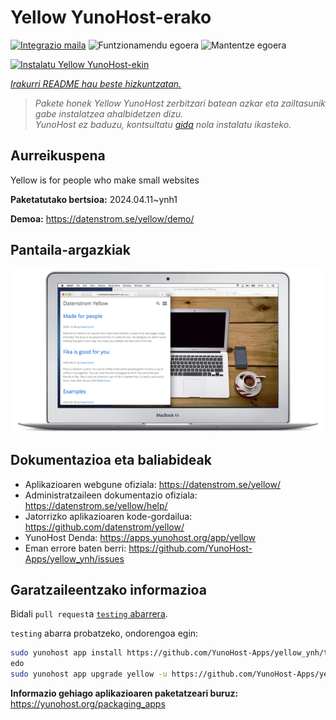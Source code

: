 <!--
Ohart ongi: README hau automatikoki sortu da <https://github.com/YunoHost/apps/tree/master/tools/readme_generator>ri esker
EZ editatu eskuz.
-->

# Yellow YunoHost-erako

[![Integrazio maila](https://dash.yunohost.org/integration/yellow.svg)](https://dash.yunohost.org/appci/app/yellow) ![Funtzionamendu egoera](https://ci-apps.yunohost.org/ci/badges/yellow.status.svg) ![Mantentze egoera](https://ci-apps.yunohost.org/ci/badges/yellow.maintain.svg)

[![Instalatu Yellow YunoHost-ekin](https://install-app.yunohost.org/install-with-yunohost.svg)](https://install-app.yunohost.org/?app=yellow)

*[Irakurri README hau beste hizkuntzatan.](./ALL_README.md)*

> *Pakete honek Yellow YunoHost zerbitzari batean azkar eta zailtasunik gabe instalatzea ahalbidetzen dizu.*  
> *YunoHost ez baduzu, kontsultatu [gida](https://yunohost.org/install) nola instalatu ikasteko.*

## Aurreikuspena

Yellow is for people who make small websites

**Paketatutako bertsioa:** 2024.04.11~ynh1

**Demoa:** <https://datenstrom.se/yellow/demo/>

## Pantaila-argazkiak

![Yellow(r)en pantaila-argazkia](./doc/screenshots/datenstrom-yellow-en.png)

## Dokumentazioa eta baliabideak

- Aplikazioaren webgune ofiziala: <https://datenstrom.se/yellow/>
- Administratzaileen dokumentazio ofiziala: <https://datenstrom.se/yellow/help/>
- Jatorrizko aplikazioaren kode-gordailua: <https://github.com/datenstrom/yellow/>
- YunoHost Denda: <https://apps.yunohost.org/app/yellow>
- Eman errore baten berri: <https://github.com/YunoHost-Apps/yellow_ynh/issues>

## Garatzaileentzako informazioa

Bidali `pull request`a [`testing` abarrera](https://github.com/YunoHost-Apps/yellow_ynh/tree/testing).

`testing` abarra probatzeko, ondorengoa egin:

```bash
sudo yunohost app install https://github.com/YunoHost-Apps/yellow_ynh/tree/testing --debug
edo
sudo yunohost app upgrade yellow -u https://github.com/YunoHost-Apps/yellow_ynh/tree/testing --debug
```

**Informazio gehiago aplikazioaren paketatzeari buruz:** <https://yunohost.org/packaging_apps>
